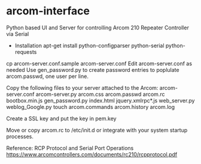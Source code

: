 # arcom-interface
Python based UI and Server for controlling Arcom 210 Repeater Controller via Serial

* Installation
apt-get install python-configparser python-serial python-requests

cp arcom-server.conf.sample arcom-server.conf
Edit arcom-server.conf as needed
Use gen_password.py to create password entries to poplulate arcom.passwd, one user per line.

Copy the following files to your server attached to the Arcom:
arcom-server.conf arcom-server.py arcom.css arcom.passwd arcom.rc bootbox.min.js gen_password.py index.html jquery.xmlrpc*.js web_server.py weblog_Google.py
touch arcom.commands arcom.history arcom.log

Create a SSL key and put the key in pem.key

Move or copy arcom.rc to /etc/init.d or integrate with your system startup processes.

Reference: RCP Protocol and Serial Port Operations
https://www.arcomcontrollers.com/documents/rc210/rcpprotocol.pdf
